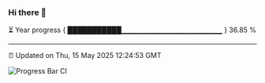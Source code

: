 ### Hi there 👋

⏳ Year progress { ███████████▁▁▁▁▁▁▁▁▁▁▁▁▁▁▁▁▁▁▁ } 36.85 %

---

⏰ Updated on Thu, 15 May 2025 12:24:53 GMT

![Progress Bar CI](https://github.com/code-lakshay/GitHub-Actions-Demo/workflows/Progress%20Bar%20CI/badge.svg)
